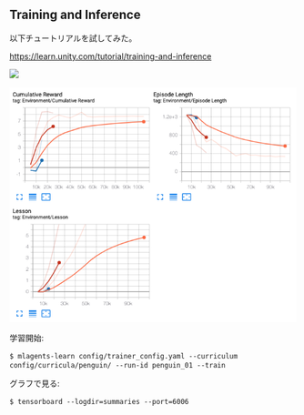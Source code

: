 ## Training and Inference

以下チュートリアルを試してみた。

https://learn.unity.com/tutorial/training-and-inference

![](/images/0.gif)

![](/images/1.png)

学習開始:

```
$ mlagents-learn config/trainer_config.yaml --curriculum config/curricula/penguin/ --run-id penguin_01 --train
```

グラフで見る:

```
$ tensorboard --logdir=summaries --port=6006
```
